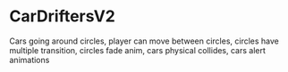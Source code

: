 # CarDriftersV2

Cars going around circles, player can move between circles, circles have multiple transition, circles fade anim, cars physical collides, cars alert animations